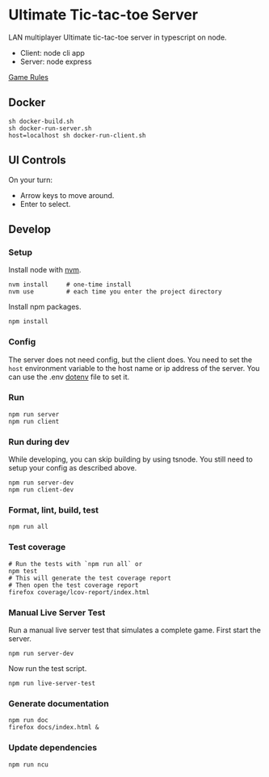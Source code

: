 Ultimate Tic-tac-toe Server
===========================

LAN multiplayer Ultimate tic-tac-toe server in typescript on node.

- Client: node cli app
- Server: node express

[Game Rules](https://mathwithbaddrawings.com/2013/06/16/ultimate-tic-tac-toe/)


Docker
------

    sh docker-build.sh
    sh docker-run-server.sh
    host=localhost sh docker-run-client.sh


UI Controls
-----------

On your turn:
- Arrow keys to move around.
- Enter to select.


Develop
-------

### Setup ###

Install node with [nvm](https://github.com/nvm-sh/nvm).

    nvm install     # one-time install
    nvm use         # each time you enter the project directory

Install npm packages.

    npm install


### Config ###

The server does not need config, but the client does.
You need to set the `host` environment variable to the host name or ip address of the server.
You can use the .env [dotenv](https://www.npmjs.com/package/dotenv) file to set it.


### Run ###

    npm run server
    npm run client


### Run during dev ###

While developing, you can skip building by using tsnode.
You still need to setup your config as described above.

    npm run server-dev
    npm run client-dev


### Format, lint, build, test ###

    npm run all


### Test coverage ###

    # Run the tests with `npm run all` or
    npm test
    # This will generate the test coverage report
    # Then open the test coverage report
    firefox coverage/lcov-report/index.html


### Manual Live Server Test ###

Run a manual live server test that simulates a complete game.
First start the server.

    npm run server-dev

Now run the test script.

    npm run live-server-test


### Generate documentation ###

    npm run doc
    firefox docs/index.html &


### Update dependencies ###

    npm run ncu
